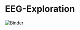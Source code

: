 # EEG-Exploration

[![Binder](https://mybinder.org/badge_logo.svg)](https://mybinder.org/v2/gh/gabi-a/EEG-Exploration/master?urltree=lab)

